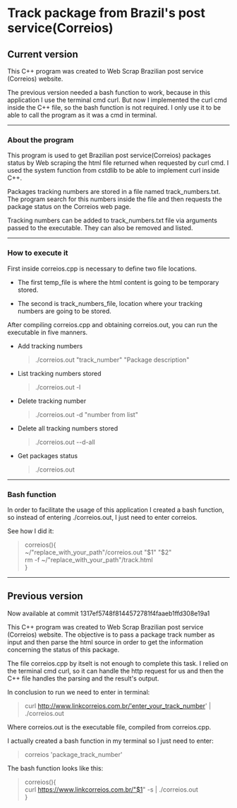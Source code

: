 # Track package from Brazil's post service(Correios)

## Current version

This C++ program was created to Web Scrap Brazilian post service (Correios) website.

The previous version needed a bash function to work, because in this application I use the terminal cmd curl. But now I implemented the curl cmd inside the C++ file, so the bash function is not required. I only use it to be able to call the program as it was a cmd in terminal.

---

### About the program

This program is used to get Brazilian post service(Correios) packages status by Web scraping the html file returned when requested by curl cmd. I used the system function from cstdlib to be able to implement curl inside C++.

Packages tracking numbers are stored in a file named track_numbers.txt. The program search for this numbers inside the file and then requests the package status on the Correios web page.

Tracking numbers can be added to track_numbers.txt file via arguments passed to the executable. They can also be removed and listed.

---

### How to execute it

First inside correios.cpp is necessary to define two file locations. 

- The first temp_file is where the html content is going to be temporary stored.

- The second is track_numbers_file, location where your tracking numbers are going to be stored.

After compiling correios.cpp and obtaining correios.out, you can run the executable in five manners.

- Add tracking numbers

  > ./correios.out "track_number" "Package description"

- List tracking numbers stored

  > ./correios.out -l

- Delete tracking number

  > ./correios.out -d "number from list"

- Delete all tracking numbers stored

  > ./correios.out --d-all

- Get packages status

  > ./correios.out

---

### Bash function

In order to facilitate the usage of this application I created a bash function, so instead of entering ./correios.out, I just need to enter correios.

See how I did it:

> correios(){ \
  ~/"replace_with_your_path"/correios.out "$1" "$2" \
  rm -f ~/"replace_with_your_path"/track.html \
}

---

## Previous version

Now available at commit 1317ef5748f8144572781f4faaeb1ffd308e19a1

This C++ program was created to Web Scrap Brazilian post service (Correios) website. The objective is to pass a package track number as input and then parse the html source in order to get the information concerning the status of this package.

The file correios.cpp by itselt is not enough to complete this task. I relied on the terminal cmd curl, so it can handle the http request for us and then the C++ file handles the parsing and the result's output.

In conclusion to run we need to enter in terminal:

>curl http://www.linkcorreios.com.br/'enter_your_track_number' | ./correios.out 

Where correios.out is the executable file, compiled from correios.cpp.

I actually created a bash function in my terminal so I just need to enter: 

>correios 'package_track_number'

The bash function looks like this:

>correios(){ \
  curl https://www.linkcorreios.com.br/"$1" -s | ./correios.out \
}